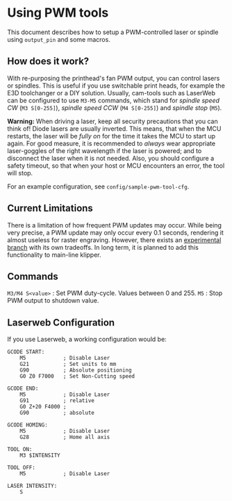 # Using PWM tools

This document describes how to setup a PWM-controlled laser or spindle
using `output_pin` and some macros.

## How does it work?

With re-purposing the printhead's fan PWM output, you can control
lasers or spindles.
This is useful if you use switchable print heads, for example
the E3D toolchanger or a DIY solution.
Usually, cam-tools such as LaserWeb can be configured to use `M3-M5`
commands, which stand for *spindle speed CW* (`M3 S[0-255]`),
*spindle speed CCW* (`M4 S[0-255]`) and *spindle stop* (`M5`).

**Warning:** When driving a laser, keep all security precautions
that you can think of! Diode lasers are usually inverted.
This means, that when the MCU restarts, the laser will be
*fully on* for the time it takes the MCU to start up again.
For good measure, it is recommended to *always* wear appropriate
laser-goggles of the right wavelength if the laser is powered;
and to disconnect the laser when it is not needed.
Also, you should configure a safety timeout,
so that when your host or MCU encounters an error, the tool will stop.

For an example configuration, see `config/sample-pwm-tool-cfg`.

## Current Limitations

There is a limitation of how frequent PWM updates may occur.
While being very precise, a PWM update may only occur every 0.1 seconds,
rendering it almost useless for raster engraving.
However, there exists an [experimental branch](https://github.com/Cirromulus/klipper/tree/laser_tool) with its own tradeoffs.
In long term, it is planned to add this functionality to main-line klipper.

## Commands

`M3/M4 S<value>` : Set PWM duty-cycle. Values between 0 and 255.
`M5` : Stop PWM output to shutdown value.

## Laserweb Configuration

If you use Laserweb, a working configuration would be:

    GCODE START:
        M5            ; Disable Laser
        G21           ; Set units to mm
        G90           ; Absolute positioning
        G0 Z0 F7000   ; Set Non-Cutting speed

    GCODE END:
        M5            ; Disable Laser
        G91           ; relative
        G0 Z+20 F4000 ;
        G90           ; absolute

    GCODE HOMING:
        M5            ; Disable Laser
        G28           ; Home all axis

    TOOL ON:
        M3 $INTENSITY

    TOOL OFF:
        M5            ; Disable Laser

    LASER INTENSITY:
        S

